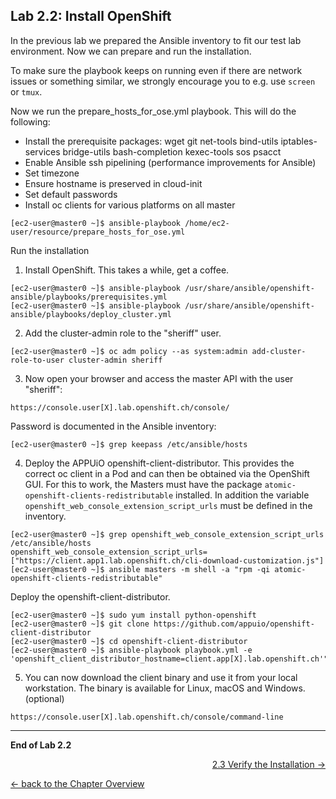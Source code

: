 ## Lab 2.2: Install OpenShift

In the previous lab we prepared the Ansible inventory to fit our test lab environment. Now we can prepare and run the installation.

To make sure the playbook keeps on running even if there are network issues or something similar, we strongly encourage you to e.g. use `screen` or `tmux`.

Now we run the prepare_hosts_for_ose.yml playbook. This will do the following:
- Install the prerequisite packages: wget git net-tools bind-utils iptables-services bridge-utils bash-completion kexec-tools sos psacct
- Enable Ansible ssh pipelining (performance improvements for Ansible)
- Set timezone
- Ensure hostname is preserved in cloud-init
- Set default passwords
- Install oc clients for various platforms on all master

```
[ec2-user@master0 ~]$ ansible-playbook /home/ec2-user/resource/prepare_hosts_for_ose.yml
```

Run the installation
1. Install OpenShift. This takes a while, get a coffee.
```
[ec2-user@master0 ~]$ ansible-playbook /usr/share/ansible/openshift-ansible/playbooks/prerequisites.yml
[ec2-user@master0 ~]$ ansible-playbook /usr/share/ansible/openshift-ansible/playbooks/deploy_cluster.yml
```

2. Add the cluster-admin role to the "sheriff" user.
```
[ec2-user@master0 ~]$ oc adm policy --as system:admin add-cluster-role-to-user cluster-admin sheriff
```

3. Now open your browser and access the master API with the user "sheriff":
```
https://console.user[X].lab.openshift.ch/console/
```
Password is documented in the Ansible inventory:
```
[ec2-user@master0 ~]$ grep keepass /etc/ansible/hosts
```

4. Deploy the APPUiO openshift-client-distributor. This provides the correct oc client in a Pod and can then be obtained via the OpenShift GUI. For this to work, the Masters must have the package `atomic-openshift-clients-redistributable` installed. In addition the variable `openshift_web_console_extension_script_urls` must be defined in the inventory.
```
[ec2-user@master0 ~]$ grep openshift_web_console_extension_script_urls /etc/ansible/hosts
openshift_web_console_extension_script_urls=["https://client.app1.lab.openshift.ch/cli-download-customization.js"]
[ec2-user@master0 ~]$ ansible masters -m shell -a "rpm -qi atomic-openshift-clients-redistributable"
```

Deploy the openshift-client-distributor.
```
[ec2-user@master0 ~]$ sudo yum install python-openshift
[ec2-user@master0 ~]$ git clone https://github.com/appuio/openshift-client-distributor
[ec2-user@master0 ~]$ cd openshift-client-distributor
[ec2-user@master0 ~]$ ansible-playbook playbook.yml -e 'openshift_client_distributor_hostname=client.app[X].lab.openshift.ch'"
```

5. You can now download the client binary and use it from your local workstation. The binary is available for Linux, macOS and Windows. (optional)
```
https://console.user[X].lab.openshift.ch/console/command-line
```

---

**End of Lab 2.2**

<p width="100px" align="right"><a href="23_verification.md">2.3 Verify the Installation →</a></p>

[← back to the Chapter Overview](20_installation.md)
